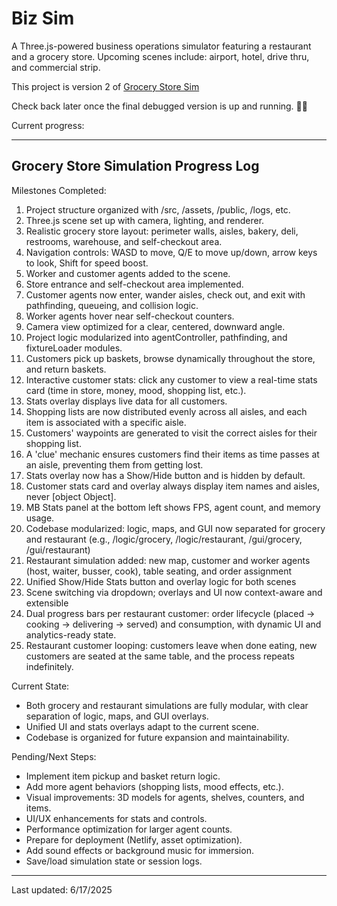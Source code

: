 # Biz Sim

A Three.js-powered business operations simulator featuring a restaurant and a grocery store. Upcoming scenes include: airport, hotel, drive thru, and commercial strip. 

This project is version 2 of [Grocery Store Sim](https://github.com/Photon1c/grocerystoresim)

Check back later once the final debugged version is up and running. 🚧👷

Current progress:

---
Grocery Store Simulation Progress Log
---

Milestones Completed:
1. Project structure organized with /src, /assets, /public, /logs, etc.
2. Three.js scene set up with camera, lighting, and renderer.
3. Realistic grocery store layout: perimeter walls, aisles, bakery, deli, restrooms, warehouse, and self-checkout area.
4. Navigation controls: WASD to move, Q/E to move up/down, arrow keys to look, Shift for speed boost.
5. Worker and customer agents added to the scene.
6. Store entrance and self-checkout area implemented.
7. Customer agents now enter, wander aisles, check out, and exit with pathfinding, queueing, and collision logic.
8. Worker agents hover near self-checkout counters.
9. Camera view optimized for a clear, centered, downward angle.
10. Project logic modularized into agentController, pathfinding, and fixtureLoader modules.
11. Customers pick up baskets, browse dynamically throughout the store, and return baskets.
12. Interactive customer stats: click any customer to view a real-time stats card (time in store, money, mood, shopping list, etc.).
13. Stats overlay displays live data for all customers.
14. Shopping lists are now distributed evenly across all aisles, and each item is associated with a specific aisle.
15. Customers' waypoints are generated to visit the correct aisles for their shopping list.
16. A 'clue' mechanic ensures customers find their items as time passes at an aisle, preventing them from getting lost.
17. Stats overlay now has a Show/Hide button and is hidden by default.
18. Customer stats card and overlay always display item names and aisles, never [object Object].
19. MB Stats panel at the bottom left shows FPS, agent count, and memory usage.
20. Codebase modularized: logic, maps, and GUI now separated for grocery and restaurant (e.g., /logic/grocery, /logic/restaurant, /gui/grocery, /gui/restaurant)
21. Restaurant simulation added: new map, customer and worker agents (host, waiter, busser, cook), table seating, and order assignment
22. Unified Show/Hide Stats button and overlay logic for both scenes
23. Scene switching via dropdown; overlays and UI now context-aware and extensible
24. Dual progress bars per restaurant customer: order lifecycle (placed → cooking → delivering → served) and consumption, with dynamic UI and analytics-ready state.
25. Restaurant customer looping: customers leave when done eating, new customers are seated at the same table, and the process repeats indefinitely.

Current State:
- Both grocery and restaurant simulations are fully modular, with clear separation of logic, maps, and GUI overlays.
- Unified UI and stats overlays adapt to the current scene.
- Codebase is organized for future expansion and maintainability.

Pending/Next Steps:
- Implement item pickup and basket return logic.
- Add more agent behaviors (shopping lists, mood effects, etc.).
- Visual improvements: 3D models for agents, shelves, counters, and items.
- UI/UX enhancements for stats and controls.
- Performance optimization for larger agent counts.
- Prepare for deployment (Netlify, asset optimization).
- Add sound effects or background music for immersion.
- Save/load simulation state or session logs.

---
Last updated: 6/17/2025


